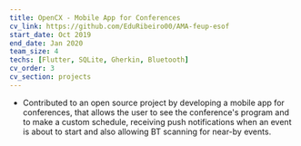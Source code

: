 ```yaml
---
title: OpenCX - Mobile App for Conferences
cv_link: https://github.com/EduRibeiro00/AMA-feup-esof
start_date: Oct 2019
end_date: Jan 2020
team_size: 4
techs: [Flutter, SQLite, Gherkin, Bluetooth]
cv_order: 3
cv_section: projects
---
```

* Contributed to an open source project by developing a mobile app for conferences, that allows the user to see the conference's program and to make a custom schedule, receiving push notifications when an event is about to start and also allowing BT scanning for near-by events.